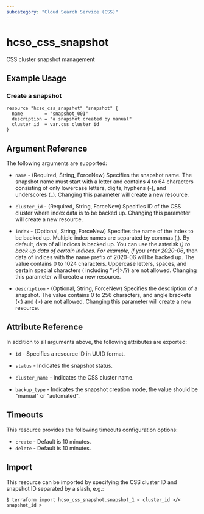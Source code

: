 ```yaml
---
subcategory: "Cloud Search Service (CSS)"
---
```


# hcso_css_snapshot

CSS cluster snapshot management

## Example Usage

### Create a snapshot

```hcl
resource "hcso_css_snapshot" "snapshot" {
  name        = "snapshot_001"
  description = "a snapshot created by manual"
  cluster_id  = var.css_cluster_id
}
```

## Argument Reference

The following arguments are supported:

* `name` - (Required, String, ForceNew) Specifies the snapshot name. The snapshot name must start with a letter and
  contains 4 to 64 characters consisting of only lowercase letters, digits, hyphens (-), and underscores (_). Changing
  this parameter will create a new resource.

* `cluster_id` - (Required, String, ForceNew) Specifies ID of the CSS cluster where index data is to be backed up.
  Changing this parameter will create a new resource.

* `index` - (Optional, String, ForceNew) Specifies the name of the index to be backed up. Multiple index names are
  separated by commas (,). By default, data of all indices is backed up. You can use the asterisk (*) to back up data of
  certain indices. For example, if you enter 2020-06*, then data of indices with the name prefix of 2020-06 will be
  backed up. The value contains 0 to 1024 characters. Uppercase letters, spaces, and certain special characters (
  including "\\<|>/?) are not allowed. Changing this parameter will create a new resource.

* `description` - (Optional, String, ForceNew) Specifies the description of a snapshot. The value contains 0 to 256
  characters, and angle brackets (<) and (>) are not allowed. Changing this parameter will create a new resource.

## Attribute Reference

In addition to all arguments above, the following attributes are exported:

* `id` - Specifies a resource ID in UUID format.

* `status` - Indicates the snapshot status.

* `cluster_name` - Indicates the CSS cluster name.

* `backup_type` - Indicates the snapshot creation mode, the value should be "manual" or "automated".

## Timeouts

This resource provides the following timeouts configuration options:

* `create` - Default is 10 minutes.
* `delete` - Default is 10 minutes.

## Import

This resource can be imported by specifying the CSS cluster ID and snapshot ID separated by a slash, e.g.:

```
$ terraform import hcso_css_snapshot.snapshot_1 < cluster_id >/< snapshot_id >
```
